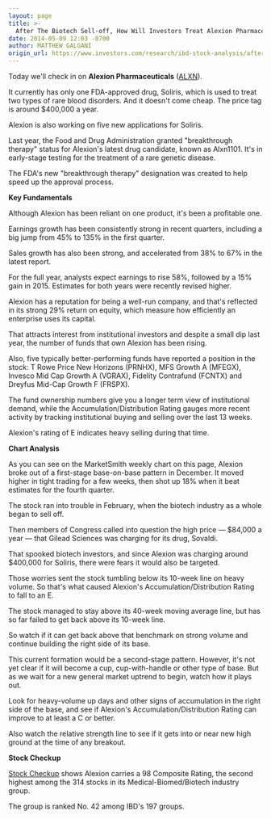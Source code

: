 ```yaml
---
layout: page
title: >-
  After The Biotech Sell-off, How Will Investors Treat Alexion Pharmaceuticals?
date: 2014-05-09 12:03 -0700
author: MATTHEW GALGANI
origin_url: https://www.investors.com/research/ibd-stock-analysis/after-the-biotech-selloff-how-will-investors-treat-alexion-pharmaceuticals/
---
```





  



Today we'll check in on **Alexion Pharmaceuticals** ([ALXN](https://research.investors.com/quote.aspx?symbol=ALXN)).

  

It currently has only one FDA-approved drug, Soliris, which is used to treat two types of rare blood disorders. And it doesn't come cheap. The price tag is around $400,000 a year.

  

Alexion is also working on five new applications for Soliris.

  

Last year, the Food and Drug Administration granted "breakthrough therapy" status for Alexion's latest drug candidate, known as Alxn1101. It's in early-stage testing for the treatment of a rare genetic disease.

  

The FDA's new "breakthrough therapy" designation was created to help speed up the approval process.

  

**Key Fundamentals**

  

Although Alexion has been reliant on one product, it's been a profitable one.

  

Earnings growth has been consistently strong in recent quarters, including a big jump from 45% to 135% in the first quarter.

  

Sales growth has also been strong, and accelerated from 38% to 67% in the latest report.

  

For the full year, analysts expect earnings to rise 58%, followed by a 15% gain in 2015. Estimates for both years were recently revised higher.

  

Alexion has a reputation for being a well-run company, and that's reflected in its strong 29% return on equity, which measure how efficiently an enterprise uses its capital.

  

That attracts interest from institutional investors and despite a small dip last year, the number of funds that own Alexion has been rising.

  

Also, five typically better-performing funds have reported a position in the stock: T Rowe Price New Horizons (PRNHX), MFS Growth A (MFEGX), Invesco Mid Cap Growth A (VGRAX), Fidelity Contrafund (FCNTX) and Dreyfus Mid-Cap Growth F (FRSPX).

  

The fund ownership numbers give you a longer term view of institutional demand, while the Accumulation/Distribution Rating gauges more recent activity by tracking institutional buying and selling over the last 13 weeks.

  

Alexion's rating of E indicates heavy selling during that time.

  

**Chart Analysis**

  

As you can see on the MarketSmith weekly chart on this page, Alexion broke out of a first-stage base-on-base pattern in December. It moved higher in tight trading for a few weeks, then shot up 18% when it beat estimates for the fourth quarter.

  

The stock ran into trouble in February, when the biotech industry as a whole began to sell off.

  

Then members of Congress called into question the high price — $84,000 a year — that Gilead Sciences was charging for its drug, Sovaldi.

  

That spooked biotech investors, and since Alexion was charging around $400,000 for Soliris, there were fears it would also be targeted.

  

Those worries sent the stock tumbling below its 10-week line on heavy volume. So that's what caused Alexion's Accumulation/Distribution Rating to fall to an E.

  

The stock managed to stay above its 40-week moving average line, but has so far failed to get back above its 10-week line.

  

So watch if it can get back above that benchmark on strong volume and continue building the right side of its base.

  

This current formation would be a second-stage pattern. However, it's not yet clear if it will become a cup, cup-with-handle or other type of base. But as we wait for a new general market uptrend to begin, watch how it plays out.

  

Look for heavy-volume up days and other signs of accumulation in the right side of the base, and see if Alexion's Accumulation/Distribution Rating can improve to at least a C or better.

  

Also watch the relative strength line to see if it gets into or near new high ground at the time of any breakout.

  

**Stock Checkup**

  

[Stock Checkup](http://research.investors.com/stock-checkup/nasdaq-alexion-pharmaceuticals-alxn.aspx) shows Alexion carries a 98 Composite Rating, the second highest among the 314 stocks in its Medical-Biomed/Biotech industry group.

  

The group is ranked No. 42 among IBD's 197 groups.





